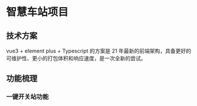 # 智慧车站项目

## 技术方案

vue3 + element plus + Typescript 的方案是 21 年最新的前端架构，具备更好的可维护性、更小的打包体积和响应速度，是一次全新的尝试。

## 功能梳理

### 一键开关站功能
